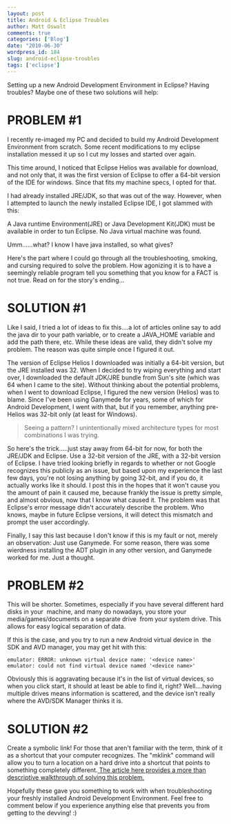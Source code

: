 ```yaml
---
layout: post
title: Android & Eclipse Troubles
author: Matt Oswalt
comments: true
categories: ['Blog']
date: "2010-06-30"
wordpress_id: 184
slug: android-eclipse-troubles
tags: ['eclipse']
---
```



Setting up a new Android Development Environment in Eclipse? Having troubles? Maybe one of these two solutions will help:

# PROBLEM #1

I recently re-imaged my PC and decided to build my Android Development Environment from scratch. Some recent modifications to my eclipse installation messed it up so I cut my losses and started over again.

This time around, I noticed that Eclipse Helios was available for download, and not only that, it was the first version of Eclipse to offer a 64-bit version of the IDE for windows. Since that fits my machine specs, I opted for that.

I had already installed JRE/JDK, so that was out of the way. However, when I attempted to launch the newly installed Eclipse IDE, I got slammed with this:

A Java runtime Environment(JRE) or Java Development Kit(JDK) must be available in order to tun Eclipse. No Java virtual machine was found.

Umm......what? I know I have java installed, so what gives? 

Here's the part where I could go through all the troubleshooting, smoking, and cursing required to solve the problem. How agonizing it is to have a seemingly reliable program tell you something that you know for a FACT is not true. Read on for the story's ending...

# SOLUTION #1

Like I said, I tried a lot of ideas to fix this....a lot of articles online say to add the java dir to your path variable, or to create a JAVA_HOME variable and add the path there, etc. While these ideas are valid, they didn't solve my problem. The reason was quite simple once I figured it out.

The version of Eclipse Helios I downloaded was initially a 64-bit version, but the JRE installed was 32. When I decided to try wiping everything and start over, I downloaded the default JDK/JRE bundle from Sun's site (which was 64 when I came to the site). Without thinking about the potential problems, when I went to download Eclipse, I figured the new version (Helios) was to blame. Since I've been using Ganymede for years, some of which for Android Development, I went with that, but if you remember, anything pre-Helios was 32-bit only (at least for Windows).

> Seeing a pattern? I unintentionally mixed architecture types for most combinations I was trying.

So here's the trick.....just stay away from 64-bit for now, for both the JRE/JDK and Eclipse. Use a 32-bit version of the JRE, with a 32-bit version of Eclipse. I have tried looking briefly in regards to whether or not Google recognizes this publicly as an issue, but based upon my experience the last few days, you're not losing anything by going 32-bit, and if you do, it actually works like it should. I post this in the hopes that it won't cause you the amount of pain it caused me, because frankly the issue is pretty simple, and almost obvious, now that I know what caused it. The problem was that Eclipse's error message didn't accurately describe the problem. Who knows, maybe in future Eclipse versions, it will detect this mismatch and prompt the user accordingly.

Finally, I say this last because I don't know if this is my fault or not, merely an observation: Just use Ganymede. For some reason, there was some wierdness installing the ADT plugin in any other version, and Ganymede worked for me. Just a thought.

# PROBLEM #2

This will be shorter. Sometimes, especially if you have several different hard disks in your  machine, and many do nowadays, you store your media/games/documents on a separate drive  from your system drive. This allows for easy logical separation of data.

If this is the case, and you try to run a new Android virtual device in  the SDK and AVD manager, you may get hit with this:

    emulator: ERROR: unknown virtual device name: '<device name>' emulator: could not find virtual device named '<device name>'

Obviously this is aggravating because it's in the list of virtual devices, so when you click start, it should at least be able to find it, right? Well....having multiple drives means information is scattered, and the device isn't really where the AVD/SDK Manager thinks it is.

# SOLUTION #2

Create a symbolic link! For those that aren't familiar with the term, think of it as a shortcut that your computer recognizes. The "mklink" command will allow you to turn a location on a hard drive into a shortcut that points to something completely different.[ The article here provides a more than descriptive walkthrough of solving this problem.](http://techtraveller.blogspot.com/2009/07/android-fixed-unknown-virtual-device.html)

Hopefully these gave you something to work with when troubleshooting your freshly installed Android Development Environment. Feel free to comment below if you experience anything else that prevents you from getting to the devving! :)
